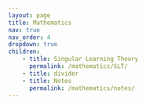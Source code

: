 ```yaml
---
layout: page
title: Mathematics
nav: true
nav_order: 4
dropdown: true
children: 
    - title: Singular Learning Theory
      permalink: /mathematics/SLT/
    - title: divider
    - title: Notes
      permalink: /mathematics/notes/
---
```

